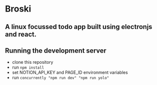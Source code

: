 # Broski
## A linux focussed todo app built using electronjs and react.

## Running the development server
- clone this repository
- run `npm install`
- set NOTION_API_KEY and PAGE_ID environment variables
- run  `concurrently "npm run dev" "npm run yolo"`